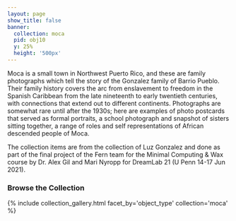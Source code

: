 ```yaml
---
layout: page
show_title: false
banner:
  collection: moca
  pid: obj10
  y: 25%
  height: '500px'
---
```


Moca is a small town in Northwest Puerto Rico, and these are family photographs which tell the story of the Gonzalez family of Barrio Pueblo. Their family history covers the arc from enslavement to freedom in the Spanish Caribbean from the late nineteenth to early twentieth centuries, with connections that extend out to different continents. Photographs are somewhat rare until after the 1930s; here are examples of photo postcards that served as formal portraits, a school photograph and snapshot of sisters sitting together, a range of roles and self representations of African descended people of Moca.

The collection items are from the collection of Luz Gonzalez and done as part of the final project of the Fern team for the Minimal Computing & Wax course by Dr. Alex Gil and Mari Nyropp for DreamLab 21 (U Penn 14-17 Jun 2021).

### Browse the Collection

{% include collection_gallery.html facet_by='object_type' collection='moca' %}
